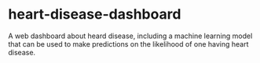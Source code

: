 # heart-disease-dashboard
A web dashboard about heard disease, including a machine learning model that can be used to make predictions on the likelihood of one having heart disease.
